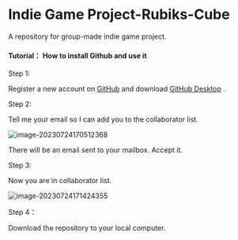 # Indie Game Project-Rubiks-Cube
 A repository for group-made indie game project.



#### Tutorial： How to install Github and use it

Step 1: 

Register a new account on [GitHub](https://github.com/) and download [GitHub Desktop](https://desktop.github.com/) .



Step 2:

Tell me your email so I can add you to the collaborator list.



![image-20230724170512368](C:\Users\雨后碎风\AppData\Roaming\Typora\typora-user-images\image-20230724170512368.png)

There will be an email sent to your mailbox. Accept it. 



Step 3:

Now you are in collaborator list. 

![image-20230724171424355](C:\Users\雨后碎风\AppData\Roaming\Typora\typora-user-images\image-20230724171424355.png)



Step 4：

Download the repository to your local computer.



